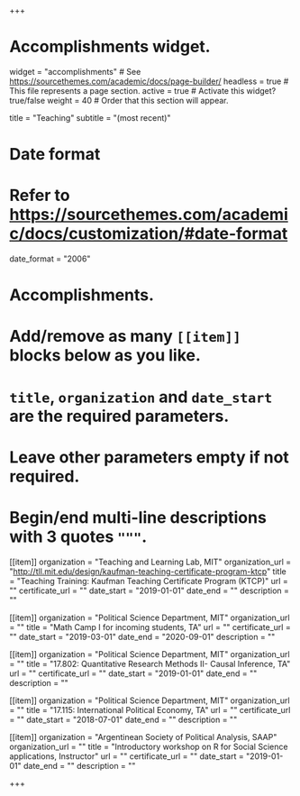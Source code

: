 +++
# Accomplishments widget.
widget = "accomplishments"  # See https://sourcethemes.com/academic/docs/page-builder/
headless = true  # This file represents a page section.
active = true  # Activate this widget? true/false
weight = 40  # Order that this section will appear.

title = "Teaching"
subtitle = "(most recent)"

# Date format
#   Refer to https://sourcethemes.com/academic/docs/customization/#date-format
date_format = "2006"

# Accomplishments.
#   Add/remove as many `[[item]]` blocks below as you like.
#   `title`, `organization` and `date_start` are the required parameters.
#   Leave other parameters empty if not required.
#   Begin/end multi-line descriptions with 3 quotes `"""`.

[[item]]
  organization = "Teaching and Learning Lab, MIT"
  organization_url = "http://tll.mit.edu/design/kaufman-teaching-certificate-program-ktcp"
  title = "Teaching Training: Kaufman Teaching Certificate Program (KTCP)"
  url = ""
  certificate_url = ""
  date_start = "2019-01-01"
  date_end = ""
  description = ""

[[item]]
  organization = "Political Science Department, MIT"
  organization_url = ""
  title = "Math Camp I for incoming students, TA"
  url = ""
  certificate_url = ""
  date_start = "2019-03-01"
  date_end = "2020-09-01"
  description = ""
  
[[item]]
  organization = "Political Science Department, MIT"
  organization_url = ""
  title = "17.802: Quantitative Research Methods II- Causal Inference, TA"
  url = ""
  certificate_url = ""
  date_start = "2019-01-01"
  date_end = ""
  description = ""

[[item]]
  organization = "Political Science Department, MIT"
  organization_url = ""
  title = "17.115: International Political Economy, TA"
  url = ""
  certificate_url = ""
  date_start = "2018-07-01"
  date_end = ""
  description = ""

[[item]]
  organization = "Argentinean Society of Political Analysis, SAAP"
  organization_url = ""
  title = "Introductory workshop on R for Social Science applications, Instructor"
  url = ""
  certificate_url = ""
  date_start = "2019-01-01"
  date_end = ""
  description = ""

+++
